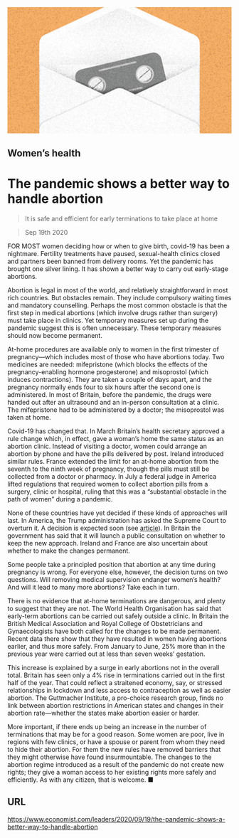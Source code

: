 ![](./images/20200919_LDD004_0.jpg)

## Women’s health

# The pandemic shows a better way to handle abortion

> It is safe and efficient for early terminations to take place at home

> Sep 19th 2020

FOR MOST women deciding how or when to give birth, covid-19 has been a nightmare. Fertility treatments have paused, sexual-health clinics closed and partners been banned from delivery rooms. Yet the pandemic has brought one silver lining. It has shown a better way to carry out early-stage abortions.

Abortion is legal in most of the world, and relatively straightforward in most rich countries. But obstacles remain. They include compulsory waiting times and mandatory counselling. Perhaps the most common obstacle is that the first step in medical abortions (which involve drugs rather than surgery) must take place in clinics. Yet temporary measures set up during the pandemic suggest this is often unnecessary. These temporary measures should now become permanent.

At-home procedures are available only to women in the first trimester of pregnancy—which includes most of those who have abortions today. Two medicines are needed: mifepristone (which blocks the effects of the pregnancy-enabling hormone progesterone) and misoprostol (which induces contractions). They are taken a couple of days apart, and the pregnancy normally ends four to six hours after the second one is administered. In most of Britain, before the pandemic, the drugs were handed out after an ultrasound and an in-person consultation at a clinic. The mifepristone had to be administered by a doctor; the misoprostol was taken at home.

Covid-19 has changed that. In March Britain’s health secretary approved a rule change which, in effect, gave a woman’s home the same status as an abortion clinic. Instead of visiting a doctor, women could arrange an abortion by phone and have the pills delivered by post. Ireland introduced similar rules. France extended the limit for an at-home abortion from the seventh to the ninth week of pregnancy, though the pills must still be collected from a doctor or pharmacy. In July a federal judge in America lifted regulations that required women to collect abortion pills from a surgery, clinic or hospital, ruling that this was a “substantial obstacle in the path of women” during a pandemic.

None of these countries have yet decided if these kinds of approaches will last. In America, the Trump administration has asked the Supreme Court to overturn it. A decision is expected soon (see [article](https://www.economist.com//node/21791885)). In Britain the government has said that it will launch a public consultation on whether to keep the new approach. Ireland and France are also uncertain about whether to make the changes permanent.

Some people take a principled position that abortion at any time during pregnancy is wrong. For everyone else, however, the decision turns on two questions. Will removing medical supervision endanger women’s health? And will it lead to many more abortions? Take each in turn.

There is no evidence that at-home terminations are dangerous, and plenty to suggest that they are not. The World Health Organisation has said that early-term abortions can be carried out safely outside a clinic. In Britain the British Medical Association and Royal College of Obstetricians and Gynaecologists have both called for the changes to be made permanent. Recent data there show that they have resulted in women having abortions earlier, and thus more safely. From January to June, 25% more than in the previous year were carried out at less than seven weeks’ gestation.

This increase is explained by a surge in early abortions not in the overall total. Britain has seen only a 4% rise in terminations carried out in the first half of the year. That could reflect a straitened economy, say, or stressed relationships in lockdown and less access to contraception as well as easier abortion. The Guttmacher Institute, a pro-choice research group, finds no link between abortion restrictions in American states and changes in their abortion rate—whether the states make abortion easier or harder.

More important, if there ends up being an increase in the number of terminations that may be for a good reason. Some women are poor, live in regions with few clinics, or have a spouse or parent from whom they need to hide their abortion. For them the new rules have removed barriers that they might otherwise have found insurmountable. The changes to the abortion regime introduced as a result of the pandemic do not create new rights; they give a woman access to her existing rights more safely and efficiently. As with any citizen, that is welcome. ■

## URL

https://www.economist.com/leaders/2020/09/19/the-pandemic-shows-a-better-way-to-handle-abortion
